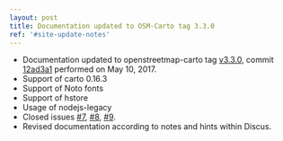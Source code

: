 ```yaml
---
layout: post
title: Documentation updated to OSM-Carto tag 3.3.0
ref: '#site-update-notes'
---
```


- Documentation updated to openstreetmap-carto tag [v3.3.0](https://github.com/gravitystorm/openstreetmap-carto/releases/tag/v3.3.0), commit [12ad3a1](https://github.com/gravitystorm/openstreetmap-carto/commit/c57379e17a9c661ecf1176f89055ed1f6b44f1d4) performed on May 10, 2017.
- Support of carto 0.16.3
- Support of Noto fonts
- Support of hstore
- Usage of nodejs-legacy
- Closed issues [#7](https://github.com/Ircama/osm-carto-tutorials/issues/7), [#8](https://github.com/Ircama/osm-carto-tutorials/issues/8), [#9](https://github.com/Ircama/osm-carto-tutorials/issues/9).
- Revised documentation according to notes and hints within Discus.
